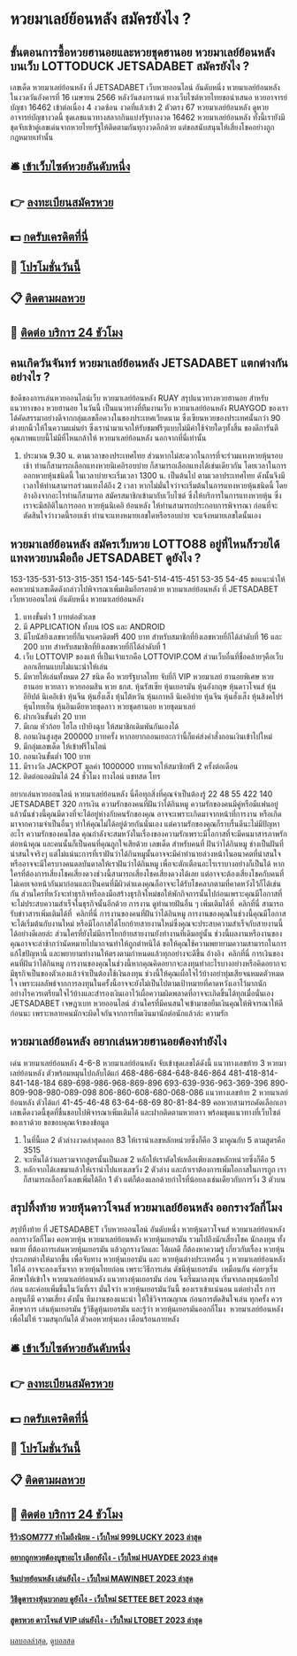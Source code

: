 # หวยมาเลย์ย้อนหลัง สมัครยังไง ?
## ขั้นตอนการซื้อหวยฮานอยและหวยชุดฮานอย หวยมาเลย์ย้อนหลัง บนเว็บ LOTTODUCK JETSADABET สมัครยังไง ?
เลขเด็ด หวยมาเลย์ย้อนหลัง ที่ JETSADABET เว็บหวยออนไลน์ อันดับหนึ่ง หวยมาเลย์ย้อนหลัง ในงวดวันอังคารที่ 16 เมษายน 2566 หลังวันสงกรานต์ ทางเว็บไซต์หวยไทยขอนำเสนอ หวยอาจารย์บัญชา 16462 เข้าต่อเนื่อง 4 งวดซ้อน งวดที่แล้วเข้า 2 ตัวตรง 67 หวยมาเลย์ย้อนหลัง ดูหวยอาจารย์บัญชางวดนี้ ชุดเลขแนวทางสลากกินแบ่งรัฐบาลงวด 16462 หวยมาเลย์ย้อนหลัง ทั้งนี้เรายังมีชุดจับเข้าคู่เลขเด่นจากหวยไทยรัฐให้ติดตามกันทุกงวดอีกด้วย แต่ขอสนับสนุนให้เสี่ยงโชคอย่างถูกกฎหมายเท่านั้น

## 🛎 [เข้าเว็บไซต์หวยอันดับหนึ่ง](https://bit.ly/3BG5bNw)
## 👉 [ลงทะเบียนสมัครหวย](https://bit.ly/3BG5bNw)
## 💵 [กดรับเครดิตที่นี่](https://bit.ly/3C3mvgS)
## 👑 [โปรโมชั่นวันนี้](https://bit.ly/3C3mvgS)
## 📋 [ติดตามผลหวย](https://bit.ly/3C3mvgS)
## 📱 [ติดต่อ บริการ 24 ชัวโมง](https://bit.ly/3C3mvgS)

## คนเกิดวันจันทร์ หวยมาเลย์ย้อนหลัง JETSADABET แตกต่างกันอย่างไร ?
ข้อดีของการเล่นหวยออนไลน์เว็บ หวยมาเลย์ย้อนหลัง RUAY
สรุปแนวทางหวยฮานอย
สำหรับแนวทางของ หวยฮานอย ในวันนี้ เป็นแนวทางที่ทีมงานเว็บ หวยมาเลย์ย้อนหลัง RUAYGOD ของเราได้คัดสรรมาอย่างดีจากกลุ่มเลขล็อควงในของประเทศเวียดนาม ซึ่งเซียนหวยของประเทศนั้นกว่า 90 ต่างยกนิ้วให้ในความแม่นยำ ซึ่งเรานำมาแจกให้รับชมฟรีๆแบบไม่มีค่าใช้จ่ายใดๆทั้งสิ้น ของดีการันตีคุณภาพแบบนี้ไม่มีที่ไหนกล้าให้ หวยมาเลย์ย้อนหลัง นอกจากที่นี่เท่านั้น
1. ประมาณ 9.30 น. ตามเวลาของประเทศไทย ส่วนหากไม่สะดวกในการที่จะร่วมแทงหวยหุ้นรอบเช้า ท่านก็สามารถเลือกแทงหวยนิเคอิรอบบ่าย ก็สามารถเลือกแทงได้เช่นเดียวกัน โดยเวลาในการออกหวยหุ้นชนิดนี้ ในเวลาบ่ายจะเริ่มเวลา 1300 น. เป็นต้นไป ตามเวลาประเทศไทย ดังนั้นจึงมีเวลาให้ท่านสามารถร่วมแทงได้ถึง 2 เวลา หากไม่มั่นใจว่าจะเริ่มต้นในการแทงหวยหุ้นชนิดนี้ โดยอ้างอิงจากอะไรท่านก็สามารถ สมัครสมาชิกเข้ามากับเว็บไซต์ ซึ่งให้บริการในการแทงหวยหุ้น ซึ่งเราจะมีสถิติในการออก หวยหุ้นนิเคอิ ย้อนหลัง ให้ท่านสามารถประกอบการพิจารณา ก่อนที่จะตัดสินใจว่างวดนี้รอบเช้า ท่านจะแทงหมายเลขใดหรือรอบบ่าย จะแจ้งหมายเลขใดนั้นเอง

## หวยมาเลย์ย้อนหลัง สมัครเว็บหวย LOTTO88 อยู่ที่ไหนก็รวยได้ แทงหวยบนมือถือ JETSADABET ดูยังไง ?
153-135-531-513-315-351
154-145-541-514-415-451
53-35
54-45
ขอแนะนำให้คอหวยนำเลขเด็ดดังกล่าวไปพิจารณาเพิ่มเติมอีกรอบด้วย หวยมาเลย์ย้อนหลัง ที่ JETSADABET เว็บหวยออนไลน์ อันดับหนึ่ง หวยมาเลย์ย้อนหลัง
1. แทงขั้นต่ำ 1 บาทต่อตัวเลข
2. มี APPLICATION ทั้งบน IOS และ ANDROID
3. มีโบนัสยิงเลขหวยยี่กีแจกเครดิตฟรี 400 บาท สำหรับสมาชิกที่ยิงเลขหวยยี่กีได้ลำดับที่ 16 และ 200 บาท สำหรับสมาชิกที่ยิงเลขหวยยี่กีได้ลำดับที่ 1
4. เว็บ LOTTOVIP ของแท้ ที่เป็นเจ้าแรกคือ LOTTOVIP.COM ส่วนเว็บอื่นที่ชื่อคล้ายๆคือเว็บลอกเลียนแบบไม่แนะนำให้เล่น
5. มีหวยให้เล่นทั้งหมด 27 ชนิด คือ หวยรัฐบาลไทย จับยี่กี VIP หวยมาเลย์ ฮานอยพิเศษ หวยฮานอย หวยลาว หวยออมสิน หวย ธกส. หุ้นรัสเซีย หุ้นเยอรมัน หุ้นอังกฤษ หุ้นดาวโจนส์ หุ้นอียิปต์ นิเคอิเช้า หุ้นจีน หุ้นฮั่งเส็ง หุ้นไต้หวัน หุ้นเกาหลี นิเคอิบ่าย หุ้นจีน หุ้นฮั่งเส็ง หุ้นสิงคโปร์ หุ้นไทยเย็น หุ้นอินเดียหวยชุดลาว หวยชุดฮานอย หวยชุดมาเลย์
6. ฝากเงินขั้นต่ำ 20 บาท
7. มีเกม หัวก้อย ไฮโล เป่ายิงฉุบ ให้สมาชิกเดิมพันกันเองได้
8. ถอนเงินสูงสุด 200000 บาทครั้ง หากอยากถอนเยอะกว่านี้ก็แค่ส่งคำสั่งถอนเงินเข้าไปใหม่
9. มีกลุ่มเลขเด็ด ให้เข้าฟรีในไลน์
10. ถอนเงินขั้นต่ำ 100 บาท
11. มีรางวัล JACKPOT มูลค่า 1000000 บาทแจกให้สมาชิกฟรี 2 ครั้งต่อเดือน
12. ติดต่อแอดมินได้ 24 ชั่วโมง ทางไลน์ แชทสด โทร

อยากเล่นหวยออนไลน์ หวยมาเลย์ย้อนหลัง นี่คือทุกสิ่งที่คุณจำเป็นต้องรู้
22 48 55 422 140 JETSADABET 320
การเงิน
ความรักของคนที่ฝันว่าได้กินหมู ความรักของคนมีคู่หรือมีแฟนอยู่แล้วนั้นช่วงนี้คุณมีดวงที่จะได้อยู่ห่างกับคนรักของคุณ อาจจะเพราะเกิดมาจากหน้าที่การงาน หรือเกิดมาจากความจำเป็นอื่นๆ ทำให้คุณไม่ได้อยู่ด้วยกันนั่นเอง แต่ความรักของคุณก็ราบรื่นดีนะไม่มีปัญหาอะไร ความรักของคนโสด คุณกำลังจะสมหวังในเรื่องของความรักเพราะมีโอกาสที่จะมีคนมาสารภาพรักต่อหน้าคุณ และคนนั้นก็เป็นคนที่คุณถูกใจเสียด้วย
เลขเด็ด
สำหรับคนที่ ฝันว่าได้กินหมู ช่างเป็นฝันที่น่าสนใจจริงๆ แต่ไม่แน่นะการที่เราฝันว่าได้กินหมูนั้นอาจจะมีคำทำนายล่วงหน้าในอนาคตที่น่าสนใจ หรืออาจจะมีใครบางคนดลบันดาลให้เราฝันว่าได้กินหมู เพื่อจะตักเตือนอะไรเราบางอย่างก็เป็นได้ หากใครที่ต้องการเสี่ยงโชคเสี่ยงดวงช่วงนี้สามารถเสี่ยงโชคเสี่ยงดวงได้เลย แต่อาจจะต้องเสี่ยงโชคกับคนที่ไม่เคยเจอหน้ากันมาก่อนและเป็นคนที่มีผิวดำแดงคุณก็อาจจะได้รับโชคลาภตามที่คาดหวังไว้ก็ได้เช่นกัน ส่วนใครที่หวังจะทำธุรกิจหรือลงมือสร้างธุรกิจใหม่ขอให้พักกิจการนั้นไปก่อนเพราะคุณมีโอกาสที่จะไม่ประสบความสำเร็จในธุรกิจนั้นอีกด้วย
การงาน
ดูทำนายฝันอื่น ๆ เพิ่มเติมได้ที่  คลิกที่นี่
สามารถรับข่าวสารเพิ่มเติมได้ที่  คลิกที่นี่
การงานของคนที่ฝันว่าได้กินหมู การงานของคุณในช่วงนี้คุณมีโอกาสจะได้เริ่มต้นกับงานใหม่ หรือมีโอกาสได้โยกย้ายสายงานใหม่ซึ่งคุณจะประสบความสำเร็จกับสายงานนี้ได้อย่างดีเลยล่ะ ส่วนใครที่ยังไม่มีการโยกย้ายสายงานยังทำงานที่เดิมอยู่นั้น ช่วงนี้ผลงานหรืองานของคุณอาจจะล่าช้ากว่านัดหมายไปมากจนทำให้ถูกตำหนิได้ ขอให้คุณใช้ความพยายามความสามารถในการแก้ไขปัญหานี้ และพยายามทำงานให้ตรงตามกำหนดแล้วทุกอย่างจะดีขึ้น
อ้างอิง  คลิกที่นี่
การเงินของคนที่ฝันว่าได้กินหมู การงานของคุณในช่วงนี้หากคุณคิดอยากจะลงทุนทำอะไรบางอย่างหรือคิดอยากจะมีธุรกิจเป็นของตัวเองแล้วจำเป็นต้องใช้เงินลงทุน ช่วงนี้ให้คุณเผื่อใจไว้บ้างอย่าทุ่มเสียจนหมดตัวหมดใจ เพราะผลลัพธ์จากการลงทุนในครั้งนี้อาจจะยังไม่เป็นไปตามเป้าหมายที่คาดหวังเอาไว้มากนัก อย่างไรควรเตรียมใจไว้บ้างและสำรองเงินเอาไว้เผื่อความผิดพลาดที่อาจจะเกิดขึ้นได้ทุกเมื่อนั่นเอง JETSADABET เจษฎาเบท หวยออนไลน์ ส่วนใครที่มีคนสนใจเข้ามาขอยืมเงินคุณให้พิจารณาให้ดีก่อนนะ เพราะหลายคนมักจะผิดใจกันจากการยืมเงินมานักต่อนักแล้วล่ะ
ความรัก

## หวยมาเลย์ย้อนหลัง อยากเล่นหวยฮานอยต้องทำยังไง
เด่น หวยมาเลย์ย้อนหลัง 4-6-8 หวยมาเลย์ย้อนหลัง จับเข้าชุดเลขได้ดังนี้
แนวทางเลขท้าย 3 หวยมาเลย์ย้อนหลัง ตัวพร้อมหมุนไปกลับได้แก่
468-486-684-648-846-864
481-418-814-841-148-184
689-698-986-968-869-896
693-639-936-963-369-396
890-809-908-980-089-098
806-860-608-680-068-086
แนวทางเลขท้าย 2 หวยมาเลย์ย้อนหลัง ตัวได้แก่
41-45-46-48
63-64-68-69
80-81-84-89
คอหวยสามารถคัดเลือกเอาเลขเด็ดงวดนี้ชุดที่ชื่นชอบไปพิจารณาเพิ่มเติมได้ และฝากติดตามหวยลาว พร้อมชุดแนวทางที่เว็บไซต์ของเราด้วย
ขอขอบคุณเจ้าของข้อมูล
1. ในที่นี้ผล 2 ตัวล่างงวดล่าสุดออก 83 ให้เรานำเลขหลักหน่วยซึ่งก็คือ 3 มาคูณกับ 5 ตามสูตรคือ 3515
2. จะเห็นได้ว่าผลรวมจากสูตรนั้นเป็นเลข 2 หลักให้เราตัดให้เหลือเพียงเลขหลักหน่วยซึ่งก็คือ 5
3. หลักจากได้เลขมาแล้วให้เรานำไปแทงเลขวิ่ง 2 ตัวล่าง และถ้าเราต้องการเพิ่มโอกาสในการถูก เราก็สามารถเลือกวิ่งเลขเพิ่มได้อีก 1 ตัว แต่ก็ต้องแลกด้วยกำไรที่น้อยลงเช่นเดียวกับการวิ่ง 3 ตัวบน

## สรุปทิ้งท้าย หวยหุ้นดาวโจนส์ หวยมาเลย์ย้อนหลัง ออกรางวัลกี่โมง
สรุปทิ้งท้าย ที่ JETSADABET เว็บหวยออนไลน์ อันดับหนึ่ง หวยหุ้นดาวโจนส์ หวยมาเลย์ย้อนหลัง ออกรางวัลกี่โมง คอหวยหุ้น หวยมาเลย์ย้อนหลัง หวยหุ้นเยอรมัน รวมไปถึงนักเสี่ยงโชค นักลงทุน ทั้งหมาย ที่ต้องการเล่นหวยหุ้นเยอรมัน แล้วถูกรางวัลและ ได้ผลดี ก็ต้องหาความรู้ เกี่ยวกับเรื่อง หวยหุ้น ประเภทต่างให้มากขึ้น เพื่อจับทาง หวยหุ้นเยอรมัน และ หวยหุ้นต่างประเทศอื่น ๆ หวยมาเลย์ย้อนหลัง ให้ได้ อาจจะลองเริ่มจาก หวยหุ้นไทยก่อน เพราะวิธีการเล่น ดัชนีหุ้นเยอรมัน  เหมือนกัน ค่อยๆเริ่มศึกษาให้เข้าใจ หวยมาเลย์ย้อนหลัง แนวทางหุ้นเยอรมัน ก่อน จึงเริ่มมาลงทุน เริ่มจากลงทุนน้อยไปก่อน และค่อยเพิ่มขึ้นในวันที่เรา มั่นใจว่า หวยหุ้นเยอรมันวันนี้ ของเราเข้าแน่นอน แต่อย่างไร การลงทุนก็มี ความเสี่ยง ดังนั้น ทีมงานของแนะนำ ให้ใช้วิจารณญาณ ก่อนการตัดสินใจเล่น ทุกครั้ง ควรศึกษาการ เล่นหุ้นเยอรมัน รู้วิธีดูหุ้นเยอรมัน และรู้ว่า หวยหุ้นเยอรมันออกกี่โมง  หวยมาเลย์ย้อนหลัง เพื่อไม่ให้ รวมสนุกกันได้ ตัวคอหวยหุ้นเอง เดือนร้อนภายหลัง

## 🛎 [เข้าเว็บไซต์หวยอันดับหนึ่ง](https://bit.ly/3BG5bNw)
## 👉 [ลงทะเบียนสมัครหวย](https://bit.ly/3BG5bNw)
## 💵 [กดรับเครดิตที่นี่](https://bit.ly/3C3mvgS)
## 👑 [โปรโมชั่นวันนี้](https://bit.ly/3C3mvgS)
## 📋 [ติดตามผลหวย](https://bit.ly/3C3mvgS)
## 📱 [ติดต่อ บริการ 24 ชัวโมง](https://bit.ly/3C3mvgS)

#### [รีวิวSOM777 ทำไมถึงนิยม - เว็บใหม่ 999LUCKY 2023 ล่าสุด](https://atom.io/themes/รีวิวsom777%20ทำไมถึงนิยม%20-%20เว็บใหม่%20999lucky%202023%20ล่าสุด)
#### [อยากถูกหวยต้องบูชาอะไร เลือกยังไง - เว็บใหม่ HUAYDEE 2023 ล่าสุด](https://atom.io/themes/อยากถูกหวยต้องบูชาอะไร%20เลือกยังไง%20-%20เว็บใหม่%20huaydee%202023%20ล่าสุด)
#### [จีนบ่ายย้อนหลัง เล่นยังไง - เว็บใหม่ MAWINBET 2023 ล่าสุด](https://atom.io/themes/จีนบ่ายย้อนหลัง%20เล่นยังไง%20-%20เว็บใหม่%20mawinbet%202023%20ล่าสุด)
#### [วิธีดูตารางหุ้นบวกลบ ดูยังไง - เว็บใหม่ SETTEE BET 2023 ล่าสุด](https://atom.io/themes/วิธีดูตารางหุ้นบวกลบ%20ดูยังไง%20-%20เว็บใหม่%20settee%20bet%202023%20ล่าสุด)
#### [สูตรหวย ดาวโจนส์ VIP เล่นยังไง - เว็บใหม่ LTOBET 2023 ล่าสุด](https://atom.io/themes/สูตรหวย%20ดาวโจนส์%20vip%20เล่นยังไง%20-%20เว็บใหม่%20ltobet%202023%20ล่าสุด)

[ผลบอลล่าสุด](https://siamsport.tv "ผลบอลล่าสุด"), [ดูบอลสด](https://siamsport.tv/ดูบอลสด "ดูบอลสด")